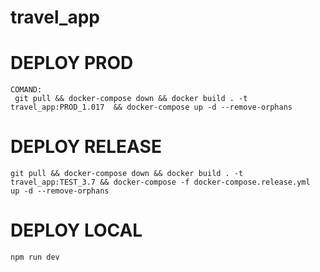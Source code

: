 # travel_app

# DEPLOY PROD
    COMAND:
     git pull && docker-compose down && docker build . -t travel_app:PROD_1.017  && docker-compose up -d --remove-orphans

# DEPLOY RELEASE
    git pull && docker-compose down && docker build . -t travel_app:TEST_3.7 && docker-compose -f docker-compose.release.yml  up -d --remove-orphans

# DEPLOY LOCAL
    npm run dev

